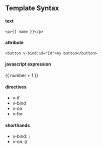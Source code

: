
## Template Syntax

#### text

`<p>{{ name }}</p>`

#### attribute

`<button v-bind:id="Id">my button</button>`

#### javascript expression

{{ number + 1 }}

#### directives

- v-if
- v-bind
- v-on
- v-for

#### shorthands

- v-bind: `:`
- v-on: `@`
